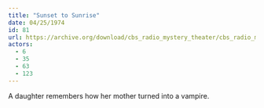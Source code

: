 ```yaml
---
title: "Sunset to Sunrise"
date: 04/25/1974
id: 81
url: https://archive.org/download/cbs_radio_mystery_theater/cbs_radio_mystery_theater-0051-0100.zip/cbs_radio_mystery_theater-0051-0100%2Fcbsrmt_0081_sunset_to_sunrise.mp3
actors:
  - 6
  - 35
  - 63
  - 123
---
```

A daughter remembers how her mother turned into a vampire.